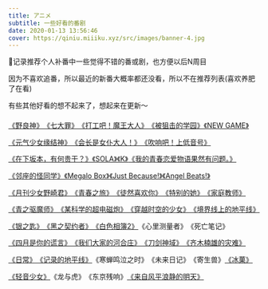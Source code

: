 ```yaml
---
title: アニメ
subtitle: 一些好看的番剧
date: 2020-01-13 13:56:46
cover: https://qiniu.miiiku.xyz/src/images/banner-4.jpg
---
```



📝记录推荐个人补番中一些觉得不错的番或剧，也方便以后N周目

因为不喜欢追番，所以最近的新番大概率都还没看，所以不在推荐列表(喜欢养肥了在看)

有些其他好看的想不起来了，想起来在更新～

<nav style="display: flex; flex-wrap: wrap; line-height: 2.4">
  <a href="https://www.bilibili.com/bangumi/media/md2731/" target="_blank">《野良神》</a>
  <a href="https://www.bilibili.com/bangumi/media/md28222700/" target="_blank">《七大罪》</a>
  <a href="https://www.bilibili.com/bangumi/media/md2932/" target="_blank">《打工吧！魔王大人》</a>
  <a href="https://www.bilibili.com/bangumi/media/md2804/" target="_blank">《被狙击的学园》</a>
  <a href="https://www.bilibili.com/bangumi/media/md5027/" target="_blank">《NEW GAME》</a>
  <a href="https://www.bilibili.com/bangumi/media/md1523/" target="_blank">《元气少女缘结神》</a>
  <a href="https://www.bilibili.com/bangumi/media/md969/" target="_blank">《会长是女仆大人！》</a>
  <a href="https://www.bilibili.com/bangumi/media/md1547/" target="_blank">《吹响吧！上低音号》</a>
  <a href="https://www.bilibili.com/bangumi/media/md3450/" target="_blank">《在下坂本，有何贵干？》</a>
  <a href="https://www.bilibili.com/bangumi/media/md1302/" target="_blank">《SOLA》</a>
  <a href="https://www.bilibili.com/bangumi/media/md685/" target="_blank">《K》</a>
  <a href="https://www.bilibili.com/bangumi/media/md1539/" target="_blank">《我的青春恋爱物语果然有问题。》</a>
  <a href="https://www.bilibili.com/bangumi/media/md688/" target="_blank">《邻座的怪同学》</a>
  <a href="https://www.bilibili.com/bangumi/media/md79472/" target="_blank">《Megalo Box》</a>
  <a href="https://www.bilibili.com/bangumi/media/md6427/" target="_blank">《Just Because!》</a>
  <a href="https://www.bilibili.com/bangumi/media/md959/" target="_blank">《Angel Beats!》</a>
  <a href="https://www.bilibili.com/bangumi/media/md53/" target="_blank">《月刊少女野崎君》</a>
  <a href="https://www.bilibili.com/bangumi/media/md59/" target="_blank">《青春之旅》</a>
  <a href="https://www.bilibili.com/bangumi/media/md6312/" target="_blank">《徒然喜欢你》</a>
  <a href="https://www.bilibili.com/bangumi/media/md2988/" target="_blank">《特别的她》</a>
  <a href="https://www.bilibili.com/bangumi/media/md1376/" target="_blank">《家庭教师》</a>
  <a href="https://www.bilibili.com/bangumi/media/md861/" target="_blank">《青之驱魔师》</a>
  <a href="https://www.bilibili.com/bangumi/media/md425/" target="_blank">《某科学的超电磁炮》</a>
  <a href="https://www.bilibili.com/bangumi/media/md2687/" target="_blank">《穿越时空的少女》</a>
  <a href="https://www.bilibili.com/bangumi/media/md2676/" target="_blank">《境界线上的地平线》</a>
  <a href="https://www.bilibili.com/bangumi/media/md239/" target="_blank">《银之匙》</a>
  <a href="https://www.bilibili.com/bangumi/media/md1064/" target="_blank">《黑之契约者》</a>
  <a href="https://www.bilibili.com/bangumi/media/md3516/" target="_blank">《白色相簿2》</a>
  <span>《心里测量者》</span>
  <span>《死亡笔记》</span>
  <a href="https://www.bilibili.com/bangumi/media/md1699/" target="_blank">《四月是你的谎言》</a>
  <a href="https://www.bilibili.com/bangumi/media/md113/" target="_blank">《我们大家的河合庄》</a>
  <a href="https://www.bilibili.com/bangumi/media/md24755609/" target="_blank">《刀剑神域》</a>
  <a href="https://www.bilibili.com/bangumi/media/md5069/" target="_blank">《齐木楠雄的灾难》</a>
  <a href="https://www.bilibili.com/bangumi/media/md844/" target="_blank">《日常》</a>
  <a href="https://www.bilibili.com/bangumi/media/md289/" target="_blank">《记录的地平线》</a>
  <span>《寒蝉鸣泣之时》</span>
  <span>《未来日记》</span>
  <span>《寄生兽》</span>
  <a href="https://www.bilibili.com/bangumi/media/md3398/" target="_blank">《冰菓》</a>
  <a href="https://www.bilibili.com/bangumi/media/md28220978/" target="_blank">《轻音少女》</a>
  <span>《龙与虎》</span>
  <span>《东京残响》</span>
  <a href="https://www.bilibili.com/bangumi/media/md8672/" target="_blank">《来自风平浪静的明天》</a>
</nav>
